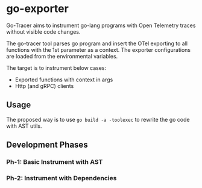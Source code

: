 # go-exporter

Go-Tracer aims to instrument go-lang programs with Open Telemetry traces without visible code changes.

The go-tracer tool parses go program and insert the OTel exporting to all functions with the 1st parameter as a context. The exporter configurations are loaded from the environmental variables.

The target is to instrument below cases:

- Exported functions with context in args
- Http (and gRPC) clients

## Usage

The proposed way is to use `go build -a -toolexec` to rewrite the go code with AST utils.

## Development Phases

### Ph-1: Basic Instrument with AST

### Ph-2: Instrument with Dependencies
